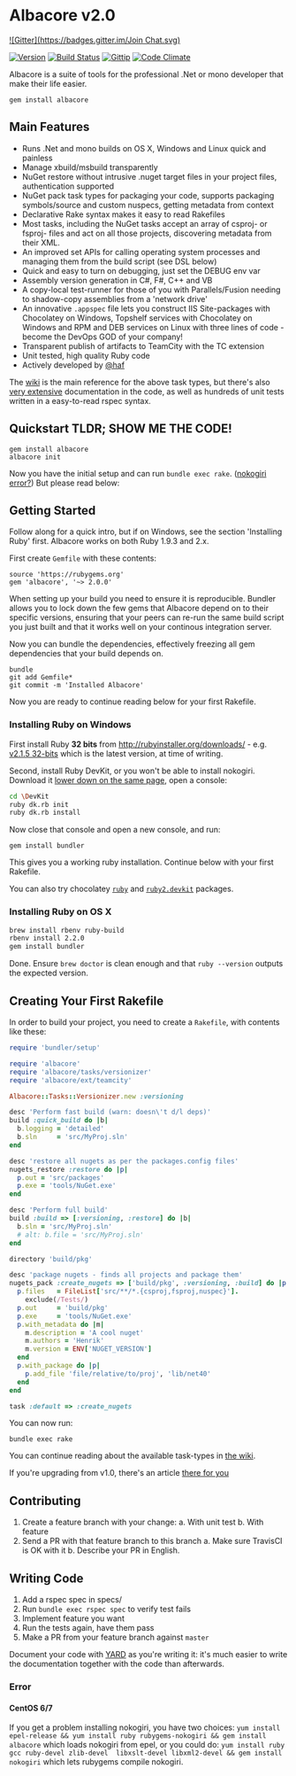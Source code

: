 # Albacore v2.0
[![Gitter](https://badges.gitter.im/Join Chat.svg)](https://gitter.im/Albacore/albacore?utm_source=badge&utm_medium=badge&utm_campaign=pr-badge&utm_content=badge)

[![Version     ](https://img.shields.io/gem/v/albacore.svg?style=flat)](https://rubygems.org/gems/albacore)
[![Build Status](http://img.shields.io/travis/Albacore/albacore/master.svg?style=flat)](http://travis-ci.org/Albacore/albacore)
[![Gittip      ](http://img.shields.io/gittip/haf.svg?style=flat)](http://gittip.com/haf)
[![Code Climate](https://img.shields.io/codeclimate/github/Albacore/albacore.svg?style=flat)](https://codeclimate.com/github/albacore/albacore)

Albacore is a suite of tools for the professional .Net or mono developer that
make their life easier.

    gem install albacore

## Main Features

 - Runs .Net and mono builds on OS X, Windows and Linux quick and painless
 - Manage xbuild/msbuild transparently
 - NuGet restore without intrusive .nuget target files in your project files,
   authentication supported
 - NuGet pack task types for packaging your code, supports packaging
   symbols/source and custom nuspecs, getting metadata from context
 - Declarative Rake syntax makes it easy to read Rakefiles
 - Most tasks, including the NuGet tasks accept an array of csproj- or fsproj-
   files and act on all those projects, discovering metadata from their XML.
 - An improved set APIs for calling operating system processes and managing them
   from the build script (see DSL below)
 - Quick and easy to turn on debugging, just set the DEBUG env var
 - Assembly version generation in C#, F#, C++ and VB
 - A copy-local test-runner for those of you with Parallels/Fusion needing to
   shadow-copy assemblies from a 'network drive'
 - An innovative `.appspec` file lets you construct IIS Site-packages with
   Chocolatey on Windows, Topshelf services with Chocolatey on Windows and RPM
   and DEB services on Linux with three lines of code - become the DevOps GOD of
   your company!
 - Transparent publish of artifacts to TeamCity with the TC extension
 - Unit tested, high quality Ruby code
 - Actively developed by [@haf](https://github.com/haf)

The [wiki](https://github.com/Albacore/albacore/wiki) is the main reference for
the above task types, but there's also [very
extensive](http://rubydoc.info/gems/albacore/2.0.0/frames) documentation in the
code, as well as hundreds of unit tests written in a easy-to-read rspec syntax.

## Quickstart TLDR; SHOW ME THE CODE!

    gem install albacore
    albacore init

Now you have the initial setup and can run `bundle exec rake`. ([nokogiri error?](#error)) But please read
below:

## Getting Started

Follow along for a quick intro, but if on Windows, see the section 'Installing
Ruby' first. Albacore works on both Ruby 1.9.3 and 2.x.

First create `Gemfile` with these contents:

    source 'https://rubygems.org'
    gem 'albacore', '~> 2.0.0'

When setting up your build you need to ensure it is reproducible.  Bundler
allows you to lock down the few gems that Albacore depend on to their specific
versions, ensuring that your peers can re-run the same build script you just
built and that it works well on your continous integration server.

Now you can bundle the dependencies, effectively freezing all gem dependencies
that your build depends on.

    bundle
    git add Gemfile*
    git commit -m 'Installed Albacore'

Now you are ready to continue reading below for your first Rakefile.

### Installing Ruby on Windows

First install Ruby **32 bits** from http://rubyinstaller.org/downloads/ - e.g. [v2.1.5
32-bits](http://dl.bintray.com/oneclick/rubyinstaller/rubyinstaller-2.1.5.exe?direct)
which is the latest version, at time of writing.

Second, install Ruby DevKit, or you won't be able to install nokogiri. Download
it [lower down on the same
page](http://cdn.rubyinstaller.org/archives/devkits/DevKit-mingw64-32-4.7.2-20130224-1151-sfx.exe),
open a console:

``` bash
cd \DevKit
ruby dk.rb init
ruby dk.rb install
```

Now close that console and open a new console, and run:

    gem install bundler

This gives you a working ruby installation. Continue below with your first
Rakefile.

You can also try chocolatey [`ruby`](https://chocolatey.org/packages/ruby) and [`ruby2.devkit`](https://chocolatey.org/packages/ruby2.devkit) packages.

### Installing Ruby on OS X

``` bash
brew install rbenv ruby-build
rbenv install 2.2.0
gem install bundler
```

Done. Ensure `brew doctor` is clean enough and that `ruby --version` outputs the
expected version.

## Creating Your First Rakefile

In order to build your project, you need to create a `Rakefile`, with contents
like these:

``` ruby
require 'bundler/setup'

require 'albacore'
require 'albacore/tasks/versionizer'
require 'albacore/ext/teamcity'

Albacore::Tasks::Versionizer.new :versioning

desc 'Perform fast build (warn: doesn\'t d/l deps)'
build :quick_build do |b|
  b.logging = 'detailed'
  b.sln     = 'src/MyProj.sln'
end

desc 'restore all nugets as per the packages.config files'
nugets_restore :restore do |p|
  p.out = 'src/packages'
  p.exe = 'tools/NuGet.exe'
end

desc 'Perform full build'
build :build => [:versioning, :restore] do |b|
  b.sln = 'src/MyProj.sln'
  # alt: b.file = 'src/MyProj.sln'
end

directory 'build/pkg'

desc 'package nugets - finds all projects and package them'
nugets_pack :create_nugets => ['build/pkg', :versioning, :build] do |p|
  p.files   = FileList['src/**/*.{csproj,fsproj,nuspec}'].
    exclude(/Tests/)
  p.out     = 'build/pkg'
  p.exe     = 'tools/NuGet.exe'
  p.with_metadata do |m|
    m.description = 'A cool nuget'
    m.authors = 'Henrik'
    m.version = ENV['NUGET_VERSION']
  end
  p.with_package do |p|
    p.add_file 'file/relative/to/proj', 'lib/net40'
  end
end

task :default => :create_nugets
```

You can now run:

    bundle exec rake

You can continue reading about the available task-types in [the wiki][wiki].

If you're upgrading from v1.0, there's an article [there for you][upgrade-v1.0]

## Contributing

 1. Create a feature branch with your change:
    a. With unit test
    b. With feature
 1. Send a PR with that feature branch to this branch
    a. Make sure TravisCI is OK with it
    b. Describe your PR in English.

## Writing Code

 1. Add a rspec spec in specs/
 1. Run `bundle exec rspec spec` to verify test fails
 1. Implement feature you want
 1. Run the tests again, have them pass
 1. Make a PR from your feature branch against `master`

Document your code with
[YARD](http://rubydoc.info/gems/yard/file/docs/GettingStarted.md) as you're
writing it: it's much easier to write the documentation together with the code
than afterwards.

 [wiki]: https://github.com/Albacore/albacore/wiki
 [upgrade-v1.0]: https://github.com/Albacore/albacore/wiki/Upgrading-from-v1.0

### Error

#### CentOS 6/7

If you get a problem installing nokogiri, you have two choices: `yum install epel-release && yum install ruby rubygems-nokogiri && gem install albacore` which loads nokogiri from epel, or you could do: `yum install ruby gcc ruby-devel zlib-devel  libxslt-devel libxml2-devel && gem install nokogiri` which lets rubygems compile nokogiri.
